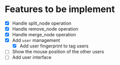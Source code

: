# Features to be implement

- [x] Handle split_node operation
- [x] Handle remove_node operation
- [x] Handle merge_node operation
- [x] Add `user` management
  - [x] Add user fingerprint to tag users
- [ ] Show the mouse position of the other users
- [ ] Add user interface

